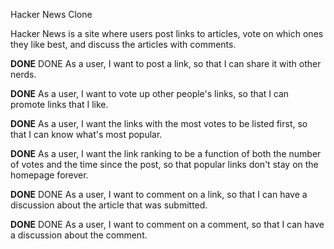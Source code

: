 Hacker News Clone

Hacker News is a site where users post links to articles, vote on which ones they like best, and discuss the articles with comments.

**DONE** DONE As a user, I want to post a link, so that I can share it with other nerds.

**DONE** As a user, I want to vote up other people's links, so that I can promote links that I like.

**DONE** As a user, I want the links with the most votes to be listed first, so that I can know what's most popular.

**DONE** As a user, I want the link ranking to be a function of both the number of votes and the time since the post, so that popular links don't stay on the homepage forever. 

**DONE** DONE As a user, I want to comment on a link, so that I can have a discussion about the article that was submitted.

**DONE** DONE As a user, I want to comment on a comment, so that I can have a discussion about the comment. 
